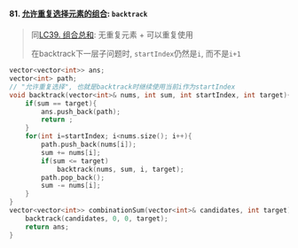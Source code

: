 #### 81. [允许重复选择元素的组合](https://leetcode.cn/problems/Ygoe9J/): `backtrack`

> 同[LC39. 组合总和](/workspace/39.%E7%BB%84%E5%90%88%E6%80%BB%E5%92%8C.cpp): 无重复元素 + 可以重复使用
> 
> 在backtrack下一层子问题时, `startIndex`仍然是`i`, 而不是`i+1`

```CPP
vector<vector<int>> ans;
vector<int> path;
// "允许重复选择", 也就是backtrack时继续使用当前i作为startIndex
void backtrack(vector<int>& nums, int sum, int startIndex, int target){
    if(sum == target){
        ans.push_back(path);
        return ;
    }
    for(int i=startIndex; i<nums.size(); i++){
        path.push_back(nums[i]);
        sum += nums[i];
        if(sum <= target)
            backtrack(nums, sum, i, target);
        path.pop_back();
        sum -= nums[i];
    }
}
vector<vector<int>> combinationSum(vector<int>& candidates, int target) {
    backtrack(candidates, 0, 0, target);
    return ans;
}
```